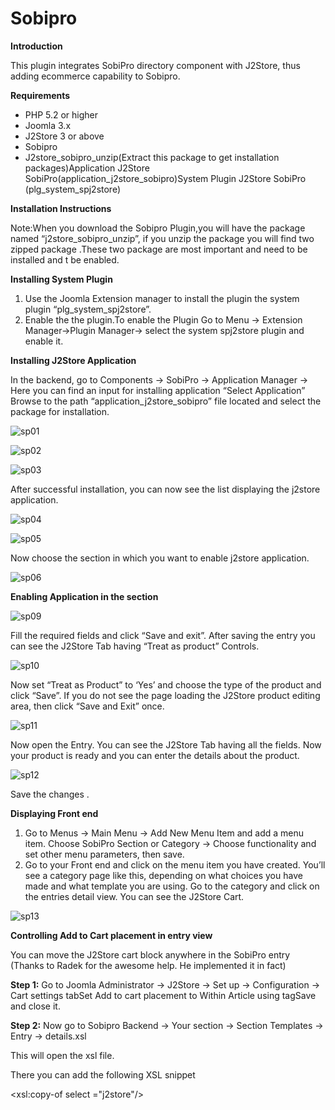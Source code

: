 # Sobipro

**Introduction**

This plugin integrates SobiPro directory component with J2Store, thus adding ecommerce capability to Sobipro.

**Requirements**

* PHP 5.2 or higher
* Joomla 3.x
* J2Store 3 or above
* Sobipro
* J2store_sobipro_unzip\(Extract this package to get installation packages\)Application J2Store SobiPro\(application_j2store_sobipro\)System Plugin J2Store SobiPro \(plg_system_spj2store\)

**Installation Instructions**

Note:When you download the Sobipro Plugin,you will have the package named “j2store_sobipro_unzip”, if you unzip the package you will find two zipped package .These two package are most important and need to be installed and t be enabled.

**Installing System Plugin**

1. Use the Joomla Extension manager to install the plugin the system plugin “plg_system_spj2store”.
2. Enable the the plugin.To enable the Plugin Go to Menu -&gt; Extension Manager-&gt;Plugin Manager-&gt; select the system spj2store plugin and enable it.

**Installing J2Store Application**

In the backend, go to Components -&gt; SobiPro -&gt; Application Manager -&gt; Here you can find an input for installing application “Select Application” Browse to the path “application_j2store_sobipro” file located and select the package for installation.

  

![sp01](https://raw.githubusercontent.com/j2store/doc-images/master/integrations/Sobipro/sobipro_step_1.png)

![sp02](https://raw.githubusercontent.com/j2store/doc-images/master/integrations/Sobipro/sobipro_step_2.png)

![sp03](https://raw.githubusercontent.com/j2store/doc-images/master/integrations/Sobipro/sobipro_step_3.png)



After successful installation, you can now see the list displaying the j2store application.

![sp04](https://raw.githubusercontent.com/j2store/doc-images/master/integrations/Sobipro/sobipro_step_4.png)

![sp05](https://raw.githubusercontent.com/j2store/doc-images/master/integrations/Sobipro/sobipro_step_5.png)

Now choose the section in which you want to enable j2store application.  

![sp06](https://raw.githubusercontent.com/j2store/doc-images/master/integrations/Sobipro/sobipro_step_6.png)

**Enabling Application in the section**

![sp09](https://raw.githubusercontent.com/j2store/doc-images/master/integrations/Sobipro/sobipro_step_9.png)

Fill the required fields and click “Save and exit”. After saving the entry you can see the J2Store Tab having “Treat as product” Controls.

![sp10](https://raw.githubusercontent.com/j2store/doc-images/master/integrations/Sobipro/sobipro_step_10.png)

Now set “Treat as Product” to ‘Yes’ and choose the type of the product and click “Save”. If you do not see the page loading the J2Store product editing area, then click “Save and Exit” once.

![sp11](https://raw.githubusercontent.com/j2store/doc-images/master/integrations/Sobipro/sobipro_step_11.png)

Now open the Entry. You can see the J2Store Tab having all the fields. Now your product is ready and you can enter the details about the product.

![sp12](https://raw.githubusercontent.com/j2store/doc-images/master/integrations/Sobipro/sobipro_step_12.png)

Save the changes .

**Displaying Front end**

1. Go to Menus -&gt; Main Menu -&gt; Add New Menu Item and add a menu item. Choose SobiPro Section or Category -&gt; Choose functionality and set other menu parameters, then save.
2. Go to your Front end and click on the menu item you have created. You’ll see a category page like this, depending on what choices you have made and what template you are using. Go to the category and click on the entries detail view. You can see the J2Store Cart.

![sp13](https://raw.githubusercontent.com/j2store/doc-images/master/integrations/Sobipro/sobipro_step_13.png)

**Controlling Add to Cart placement in entry view**

You can move the J2Store cart block anywhere in the SobiPro entry \(Thanks to Radek for the awesome help. He implemented it in fact\)

**Step 1:** Go to Joomla Administrator -&gt; J2Store -&gt; Set up -&gt; Configuration -&gt; Cart settings tabSet Add to cart placement to Within Article using tagSave and close it.

**Step 2:** Now go to Sobipro Backend -&gt; Your section -&gt; Section Templates -&gt; Entry -&gt; details.xsl

This will open the xsl file.

There you can add the following XSL snippet 

&lt;xsl:copy-of select ="j2store"/&gt;



